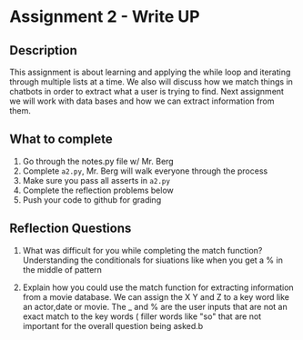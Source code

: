 # Assignment 2 - Write UP

## Description
This assignment is about learning and applying the while loop and iterating through multiple lists at a time.  We also will discuss how we match things in chatbots in order to extract what a user is trying to find.  Next assignment we will work with data bases and how we can extract information from them.

## What to complete
1. Go through the notes.py file w/ Mr. Berg
2. Complete `a2.py`, Mr. Berg will walk everyone through the process
3. Make sure you pass all asserts in `a2.py`
4. Complete the reflection problems below
5. Push your code to github for grading

## Reflection Questions
1. What was difficult for you while completing the match function?
Understanding the conditionals for siuations like when you get a % in the middle of pattern


2. Explain how you could use the match function for extracting information from a movie database.
We can assign the X Y and Z to a key word like an actor,date or movie. The _ and % are the user inputs that are not an exact match to the key words ( filler words like "so" that are not important for the overall question being asked.b

